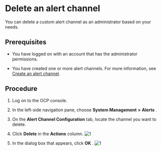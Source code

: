Delete an alert channel 
============================================

You can delete a custom alert channel as an administrator based on your needs. 

Prerequisites 
----------------------------------

* You have logged on with an account that has the administrator permissions.

  

* You have created one or more alert channels. For more information, see [Create an alert channel](../9.use-alert-management/8.create-alarm-channel.md).

  




Procedure 
------------------------------

1. Log on to the OCP console.

   

2. In the left-side navigation pane, choose **System Management** **\>** **Alerts** .

   

3. On the **Alert Channel Configuration** tab, locate the channel you want to delete.

   

4. Click **Delete** in the **Actions** column.
   ![1](https://help-static-aliyun-doc.aliyuncs.com/assets/img/en-US/7314306461/p384392.png)

   

5. In the dialog box that appears, click **OK** .
   ![1](https://help-static-aliyun-doc.aliyuncs.com/assets/img/en-US/7314306461/p384396.png)

   



